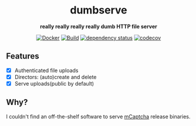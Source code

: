 <div align="center">
<h1> dumbserve </h1>
<p>

**really really really really dumb HTTP file server**

</p>

[![Docker](https://img.shields.io/docker/pulls/realaravinth/dumbserve)](https://hub.docker.com/r/realaravinth/dumbserve)
[![Build](https://github.com/realaravinth/dumbserve/actions/workflows/linux.yml/badge.svg)](https://github.com/realaravinth/dumbserve/actions/workflows/linux.yml)
[![dependency status](https://deps.rs/repo/github/realaravinth/dumbserve/status.svg)](https://deps.rs/repo/github/realaravinth/dumbserve)
[![codecov](https://codecov.io/gh/realaravinth/dumbserve/branch/master/graph/badge.svg)](https://codecov.io/gh/realaravinth/dumbserve)

</div>

## Features

-   [x] Authenticated file uploads
-   [x] Directors: (auto)create and delete
-   [x] Serve uploads(public by default)

## Why?

I couldn't find an off-the-shelf software to serve
[mCaptcha](https://mcaptcha.org) release binaries.
